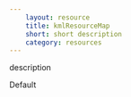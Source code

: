 ```yaml
---
    layout: resource
    title: kmlResourceMap
    short: short description
    category: resources
---
```


description

Default

